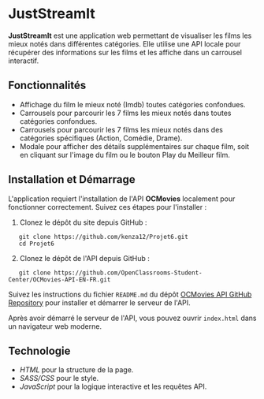 # JustStreamIt

**JustStreamIt** est une application web permettant de visualiser les films les mieux notés dans différentes catégories. Elle utilise une API locale pour récupérer des informations sur les films et les affiche dans un carrousel interactif.

## Fonctionnalités

- Affichage du film le mieux noté (Imdb) toutes catégories confondues.
- Carrousels pour parcourir les 7 films les mieux notés dans toutes catégories confondues.
- Carrousels pour parcourir les 7 films les mieux notés dans des catégories spécifiques (Action, Comédie, Drame).
- Modale pour afficher des détails supplémentaires sur chaque film, soit en cliquant sur l'image du film ou le bouton Play du Meilleur film.

## Installation et Démarrage

L'application requiert l'installation de l'API **OCMovies** localement pour fonctionner correctement. Suivez ces étapes pour l'installer :

1. Clonez le dépôt du site depuis GitHub :

 ```code
    git clone https://github.com/kenza12/Projet6.git
    cd Projet6
```

2. Clonez le dépôt de l'API depuis GitHub :

 ```code
    git clone https://github.com/OpenClassrooms-Student-Center/OCMovies-API-EN-FR.git
```

Suivez les instructions du fichier `README.md` du dépôt [OCMovies API GitHub Repository](https://github.com/OpenClassrooms-Student-Center/OCMovies-API-EN-FR) pour installer et démarrer le serveur de l'API.

Après avoir démarré le serveur de l'API, vous pouvez ouvrir `index.html` dans un navigateur web moderne.

## Technologie

- *HTML* pour la structure de la page.
- *SASS/CSS* pour le style.
- *JavaScript* pour la logique interactive et les requêtes API.

